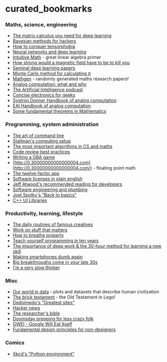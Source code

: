 # curated_bookmarks

### Maths, science, engineering

* [The matrix calculus you need for deep learning](https://explained.ai/matrix-calculus/index.html)
* [Bayesian methods for hackers](https://camdavidsonpilon.github.io/Probabilistic-Programming-and-Bayesian-Methods-for-Hackers/)
* [How to conquer tensorphobia](https://jeremykun.com/2014/01/17/how-to-conquer-tensorphobia/)
* [Neural networks and deep learning](http://neuralnetworksanddeeplearning.com/index.html)
* [Intuitive Math](https://intuitive-math.club/) - great linear algebra primer
* [How strong would a magnetic field have to be to kill you](https://gravityandlevity.wordpress.com/2015/01/12/how-strong-would-a-magnetic-field-have-to-be-to-kill-you/)
* [Seminal deep learning papers](http://find.xyz/map/9-seminal-deep-learning-papers-696a57a7)
* [Monte Carlo method for calculating $\pi$](http://mathfaculty.fullerton.edu/mathews/n2003/montecarlopimod.html)
* [Mathgen](http://thatsmathematics.com/mathgen/) - randomly generated maths research papers!
* [Analog computation: what and why](https://www.analogictips.com/analog-computation-part-1-what-and-why/)
* [The Artificial Intelligence podcast](https://lexfridman.com/ai/)
* [Concise electronics for geeks](http://lcamtuf.coredump.cx/electronics/)
* [Systron Donner Handbook of analog computation](http://www.analogmuseum.org/library/handbook_of_analog_computation.pdf)
* [EAI Handbook of analog computation](https://www.mirrorservice.org/sites/www.bitsavers.org/pdf/eai/EAI_Handbook_of_Analog_Computation_1967.pdf)
* [Some fundamental theorems in Mathematics](https://arxiv.org/abs/1807.08416)

### Programming, system administration

* [The art of command line](https://github.com/jlevy/the-art-of-command-line)
* [Stallman's computing setup](https://stallman.org/stallman-computing.html)
* [The most important algorithms in CS and maths](https://www3.risc.jku.at/people/ckoutsch/stuff/e_algorithms.html)
* [Code review best practices](https://www.kevinlondon.com/2015/05/05/code-review-best-practices.html)
* [Writing a GBA game](https://www.reinterpretcast.com/writing-a-game-boy-advance-game)
* [http://0.30000000000000004.com](http://0.30000000000000004.com/) - floating point math
* [The twelve-factor app](https://12factor.net/)
* [Software licenses in plain english](https://tldrlegal.com/)
* [Jeff Atwood's recommended reading for developers](https://blog.codinghorror.com/recommended-reading-for-developers/)
* [Software engineering and plumbing](https://www.karllhughes.com/posts/plumbing)
* [Joel Spolky's "Back to basics"](https://www.joelonsoftware.com/2001/12/11/back-to-basics/)
* [C++ UI Libraries](https://philippegroarke.com/posts/2018/c++_ui_solutions/)

### Productivity, learning, lifestyle

* [The daily routines of famous creatives](https://www.shortlist.com/entertainment/the-daily-routines-of-famous-creatives/100408)
* [Work on stuff that matters](https://wtfeconomy.com/work-on-stuff-that-matters-first-principles-335646af32b9)
* [How to breathe properly](http://www.selfication.com/health/how-to-breathe/)
* [Teach yourself programming in ten years](http://norvig.com/21-days.html)
* [The importance of deep work & the 30-hour method for learning a new skill](https://azeria-labs.com/the-importance-of-deep-work-the-30-hour-method-for-learning-a-new-skill/)
* [Making smartphones dumb again](http://wesmckinney.com/blog/dumb-smartphones/)
* [Big breakthroughs come in your late 30s](https://www.theatlantic.com/health/archive/2014/02/big-breakthroughs-come-in-your-late-30s/283858/)
* [I'm a very slow thinker](https://sivers.org/slow)

### Misc

* [Our world in data](https://ourworldindata.org/) - plots and datasets that describe human civilization
* [The brick testament](http://www.bricktestament.com/genesis/index.html) - the Old Testament in Lego!
* [Dedoimedo's "Greatest sites"](https://www.dedoimedo.com/greatest_sites.html)
* [Hacker news](https://news.ycombinator.com/)
* [The researcher's bible](https://sweb.inf.ed.ac.uk/bundy/how-tos/resbible.html)
* [Doomsday prepping for less crazy folk](http://lcamtuf.coredump.cx/prep/)
* [GWEI - Google Will Eat Itself](http://www.gwei.org/index.php)
* [Fundamental design principles for non-designers](https://medium.freecodecamp.org/fundamental-design-principles-for-non-designers-ad34c30caa7)
### Comics

* [Xkcd's "Python environment"](https://xkcd.com/1987/)